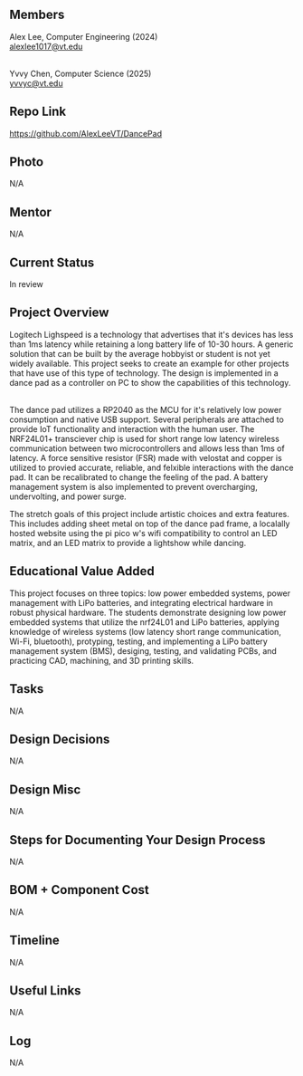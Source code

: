 ## Members
Alex Lee, Computer Engineering (2024) <br>
alexlee1017@vt.edu <br><br>

Yvvy Chen, Computer Science (2025) <br>
yvvyc@vt.edu

## Repo Link
<a class="button is-link" href="[https://magicmirror.builders/](https://github.com/AlexLeeVT/DancePad)" >https://github.com/AlexLeeVT/DancePad</a>

## Photo
N/A

## Mentor
N/A

## Current Status
In review

## Project Overview
Logitech Lighspeed is a technology that advertises that it's devices has less than 1ms latency while retaining a long battery life of 10-30 hours. A generic solution that can be built by the average hobbyist or student is not yet widely available. This project seeks to create an example for other projects that have use of this type of technology. The design is implemented in a dance pad as a controller on PC to show the capabilities of this technology.<br><br>

The dance pad utilizes a RP2040 as the MCU for it's relatively low power consumption and native USB support. Several peripherals are attached to provide IoT functionality and interaction with the human user. The NRF24L01+ transciever chip is used for short range low latency wireless communication between two microcontrollers and allows less than 1ms of latency. A force sensitive resistor (FSR) made with velostat and copper is utilized to provied accurate, reliable, and felxible interactions with the dance pad. It can be recalibrated to change the feeling of the pad. A battery management system is also implemented to prevent overcharging, undervolting, and power surge.

The stretch goals of this project include artistic choices and extra features. This includes adding sheet metal on top of the dance pad frame, a localally hosted website using the pi pico w's wifi compatibility to control an LED matrix, and an LED matrix to provide a lightshow while dancing.

## Educational Value Added
This project focuses on three topics: low power embedded systems, power management with LiPo batteries, and integrating electrical hardware in robust physical hardware. The students demonstrate designing low power embedded systems that utilize the nrf24L01 and LiPo batteries, applying knowledge of wireless systems (low latency short range communication, Wi-Fi, bluetooth), protyping, testing, and implementing a LiPo battery management system (BMS), desiging, testing, and validating PCBs, and practicing CAD, machining, and 3D printing skills. 

## Tasks
N/A

## Design Decisions
N/A

## Design Misc
N/A

## Steps for Documenting Your Design Process
N/A

## BOM + Component Cost
N/A

## Timeline
N/A

## Useful Links
N/A

## Log
N/A
